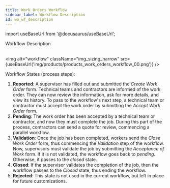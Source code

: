 ```yaml
---
title: Work Orders Workflow
sidebar_label: Workflow Description
id: wo_wf_description
---
```


import useBaseUrl from '@docusaurus/useBaseUrl';

<span className="hero__title">Workflow Description</span>
<br/>
<br/>

<div className="container">
<div className="row">
<div className="col col--6">

<img alt="workflow" className="img_sizing_narrow" src={useBaseUrl('img/products/products_work_orders_workflow_00.png')} />
<br/>

</div>
<div className="col col--6">

<span className="hero__subtitle">Workflow States (process steps):</span>

1. **Reported**: A supervisor has filled out and submitted the _Create Work Order_ form. Technical teams and contractors are informed of the work order. They can now review the information, ask for more details, and view its history. To pass to the workflow's next step, a technical team or contractor must accept the work order by submitting the _Accept Work Order_ form.
2. **Pending**: The work order has been accepted by a technical team or contractor, and now they must complete the job. During this part of the process, contractors can send a quote for review, commencing a parallel workflow.
3. **Validation**: Once the job has been completed, workers send the _Close Work Order_ form, thus commencing the _Validation_ step of the workflow. Now, supervisors must validate the job by submitting the _Acceptance of Work_ form. If it is not validated, the workflow goes back to _pending_. Otherwise, it passes to the _closed_ state.
4. **Closed**: If the supervisor validates the completion of the job, then the workflow passes to the _Closed_ state, thus ending the workflow.
5. **Rejected**: This state is not used in the current workflow, but left in place for future customizations.

</div>
</div>
</div>
